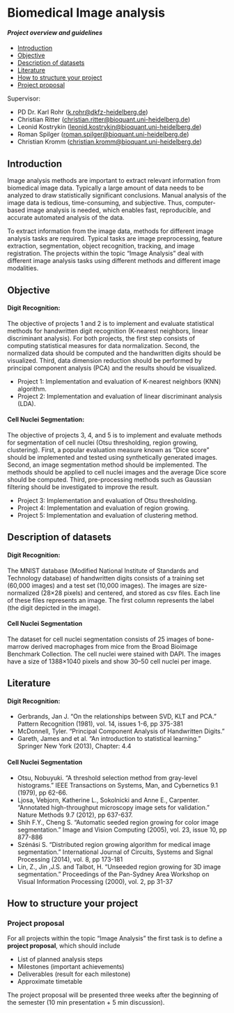 Biomedical Image analysis
=======================

#### *Project overview and guidelines*

-   [Introduction](#introduction)
-   [Objective](#objective)
-   [Description of datasets](#description-of-datasets)
-   [Literature](#literature)
-   [How to structure your project](#how-to-structure-your-project)
-   [Project proposal](#project-proposal)

Supervisor:

-   PD Dr. Karl Rohr
    ([k.rohr@dkfz-heidelberg.de](mailto:k.rohr@dkfz-heidelberg.de))
-   Christian Ritter
    ([christian.ritter@bioquant.uni-heidelberg.de](mailto:christian.ritter@bioquant.uni-heidelberg.de))
-   Leonid Kostrykin
    ([leonid.kostrykin@bioquant.uni-heidelberg.de](mailto:leonid.kostrykin@bioquant.uni-heidelberg.de))
-   Roman Spilger
    ([roman.spilger@bioquant.uni-heidelberg.de](mailto:roman.spilger@bioquant.uni-heidelberg.de))
-   Christian Kromm
    ([christian.kromm@bioquant.uni-heidelberg.de](mailto:christian.kromm@bioquant.uni-heidelberg.de))

Introduction
------------

Image analysis methods are important to extract relevant information
from biomedical image data. Typically a large amount of data needs to be
analyzed to draw statistically significant conclusions. Manual analysis
of the image data is tedious, time-consuming, and subjective. Thus,
computer-based image analysis is needed, which enables fast,
reproducible, and accurate automated analysis of the data.

To extract information from the image data, methods for different image
analysis tasks are required. Typical tasks are image preprocessing,
feature extraction, segmentation, object recognition, tracking, and
image registration. The projects within the topic “Image Analysis” deal
with different image analysis tasks using different methods and
different image modalities.

Objective
---------

#### Digit Recognition:

The objective of projects 1 and 2 is to implement and evaluate
statistical methods for handwritten digit recognition (K-nearest
neighbors, linear discriminant analysis). For both projects, the first
step consists of computing statistical measures for data normalization.
Second, the normalized data should be computed and the handwritten
digits should be visualized. Third, data dimension reduction should be
performed by principal component analysis (PCA) and the results should
be visualized.

-   Project 1: Implementation and evaluation of K-nearest neighbors
    (KNN) algorithm.
-   Project 2: Implementation and evaluation of linear discriminant
    analysis (LDA).

#### Cell Nuclei Segmentation:

The objective of projects 3, 4, and 5 is to implement and evaluate
methods for segmentation of cell nuclei (Otsu thresholding, region
growing, clustering). First, a popular evaluation measure known as “Dice
score” should be implemented and tested using synthetically generated
images. Second, an image segmentation method should be implemented. The
methods should be applied to cell nuclei images and the average Dice
score should be computed. Third, pre-processing methods such as Gaussian
filtering should be investigated to improve the result.

-   Project 3: Implementation and evaluation of Otsu thresholding.
-   Project 4: Implementation and evaluation of region growing.
-   Project 5: Implementation and evaluation of clustering method.

Description of datasets
-----------------------

#### Digit Recognition:

The MNIST database (Modified National Institute of Standards and
Technology database) of handwritten digits consists of a training set
(60,000 images) and a test set (10,000 images). The images are
size-normalized (28×28 pixels) and centered, and stored as csv files.
Each line of these files represents an image. The first column
represents the label (the digit depicted in the image).

#### Cell Nuclei Segmentation

The dataset for cell nuclei segmentation consists of 25 images of
bone-marrow derived macrophages from mice from the Broad Bioimage
Benchmark Collection. The cell nuclei were stained with DAPI. The images
have a size of 1388×1040 pixels and show 30–50 cell nuclei per image.

Literature
----------

#### Digit Recognition:

-   Gerbrands, Jan J. “On the relationships between SVD, KLT and PCA.”
    Pattern Recognition (1981), vol. 14, issues 1-6, pp 375-381
-   McDonnell, Tyler. “Principal Component Analysis of Handwritten
    Digits.”
-   Gareth, James and et al. “An introduction to statistical learning.”
    Springer New York (2013), Chapter: 4.4

#### Cell Nuclei Segmentation

-   Otsu, Nobuyuki. “A threshold selection method from gray-level
    histograms.” IEEE Transactions on Systems, Man, and Cybernetics 9.1
    (1979), pp 62-66.
-   Ljosa, Vebjorn, Katherine L., Sokolnicki and Anne E., Carpenter.
    “Annotated high-throughput microscopy image sets for validation.”
    Nature Methods 9.7 (2012), pp 637-637.
-   Shih F.Y., Cheng S. “Automatic seeded region growing for color image
    segmentation.” Image and Vision Computing (2005), vol. 23, issue 10,
    pp 877-886
-   Szénási S. “Distributed region growing algorithm for medical image
    segmentation.” International Journal of Circuits, Systems and Signal
    Processing (2014), vol. 8, pp 173-181
-   Lin, Z., Jin ,J.S. and Talbot, H. “Unseeded region growing for 3D
    image segmentation.” Proceedings of the Pan-Sydney Area Workshop on
    Visual Information Processing (2000), vol. 2, pp 31-37

How to structure your project
-----------------------------

### Project proposal

For all projects within the topic “Image Analysis” the first task is to
define a **project proposal**, which should include

-   List of planned analysis steps
-   Milestones (important achievements)
-   Deliverables (result for each milestone)
-   Approximate timetable

The project proposal will be presented three weeks after the beginning
of the semester (10 min presentation + 5 min discussion).
